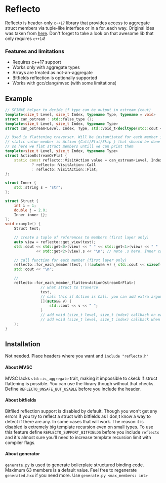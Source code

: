 # Reflecto
Reflecto is header-only `c++17` library that provides access to aggregate struct members via tuple-like interface or in a for_each way. 
Original idea was taken from [here](https://github.com/apolukhin/magic_get). Don't forget to take a look on that awesome lib that only requires `c++14`! 

### Features and limitations
  - Requires c++17 support
  - Works only with aggregate types
  - Arrays are treated as not-an-aggregate
  - Bitfields reflection is optionally supported
  - Works with gcc/clang/mvsc (with some limitations)

## Example
```c++
// SFINAE helper to decide if type can be output in ostream (cout)
template<size_t Level, size_t Index, typename Type, typename = void>
struct can_ostream : std::false_type {};
template<size_t Level, size_t Index, typename Type>
struct can_ostream<Level, Index, Type, std::void_t<decltype(std::cout << std::declval<Type>())>> : std::true_type {};

// Used in flattening traverser. Will be instantiated for each member in structure with its `level` `index` and `type`
// static value member is Action {Call/Flat/Skip } that should be done with the member depending on the parameters
// so here we flat struct members untill we can print them
template<size_t Level, size_t Index, typename Type>
struct ActionOstreamOrFlat {
    static const reflecto::VisitAction value = can_ostream<Level, Index, Type>::value
            ? reflecto::VisitAction::Call
            : reflecto::VisitAction::Flat;
};

struct Inner {
    std::string s = "str";
};

struct Struct {
    int i = 1;
    double j = 2.0;
    Inner inner {};
};
void example() {
    Struct test;

    // create a tuple of references to members (first layer only)
    auto view = reflecto::get_view(test);
    std::cout << std::get<0>(view) << " " << std::get<1>(view) << " "
              << std::get<2>(view).s << "\n"; // note .s here. Inner cannot be put into `cout` directly

    // call function for each member (first layer only)
    reflecto::for_each_member(test, [](auto&& v) { std::cout << sizeof(v) << " ";});
    std::cout << "\n";

    //
    reflecto::for_each_member_flatten<ActionOstreamOrFlat>(
                // what struct to traverce
                test,
                // call this if Action is Call. you can add extra arguments `size_t level, size_t index` before `auto&& v`
                [](auto&& v) {
                    std::cout << v << " ";
                }
                // add void (size_t level, size_t index) callback on each flattening action
                // add void (size_t level, size_t index) callback when we pop from inside of most inner struct
    );
}
```

## Installation
Not needed. Place headers where you want and `include "reflecto.h"`

#### About MVSC
MVSC lacks `std::is_aggregate` trait, making it impossible to ckeck if struct flattening is possible. You can use the library though without that checks. Define `REFLECTO_UNSAFE_BUT_USABLE` before you include the header.

#### About bitfields
Bitfiled reflection support is disabled by default. Though you won't get any errors if you try to reflect a struct with bitfields as I don;t know a way to detect if there are any. In some cases that will work. The reason it is disabled is extremely big template recursion even on small types.
To use this feature define `REFLECTO_SUPPORT_BITFIELDS` before you include `reflecto` and it's almost sure you'll need to increase template recursion limit with compiler flags.

#### About generator
`generate.py` is used to generate bolierplate structured binding code. Maximum 63 members is a default value. Feel free to regenerate `generated.hxx` if you need more. Use `generate.py <max_members: int>`
